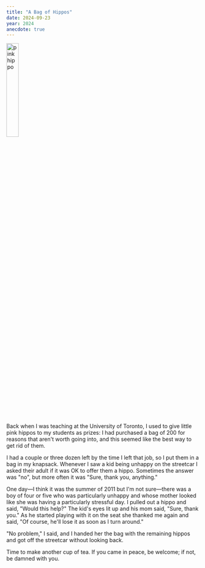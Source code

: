 ```yaml
---
title: "A Bag of Hippos"
date: 2024-09-23
year: 2024
anecdote: true
---
```


<img class="centered" src="{{'/files/2024/pink-hippo.jpg' | relative_url}}" alt="pink hippo" width="25%">

Back when I was teaching at the University of Toronto,
I used to give little pink hippos to my students as prizes:
I had purchased a bag of 200 for reasons that aren't worth going into,
and this seemed like the best way to get rid of them.

I had a couple or three dozen left by the time I left that job,
so I put them in a bag in my knapsack.
Whenever I saw a kid being unhappy on the streetcar I asked their adult if it was OK to offer them a hippo.
Sometimes the answer was "no",
but more often it was "Sure, thank you, anything."

One day—I think it was the summer of 2011 but I'm not sure—there was a boy of four or five
who was particularly unhappy
and whose mother looked like she was having a particularly stressful day.
I pulled out a hippo and said,
"Would this help?"
The kid's eyes lit up and his mom said, "Sure, thank you."
As he started playing with it on the seat she thanked me again and said,
"Of course, he'll lose it as soon as I turn around."

"No problem," I said,
and I handed her the bag with the remaining hippos
and got off the streetcar without looking back.

Time to make another cup of tea.
If you came in peace, be welcome;
if not, be damned with you.
